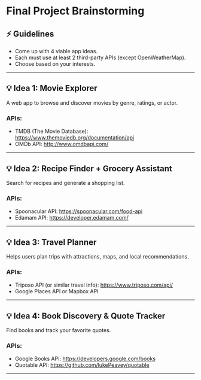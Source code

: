 # Final Project Brainstorming

## ⚡ Guidelines

- Come up with 4 viable app ideas.
- Each must use at least 2 third-party APIs (except OpenWeatherMap).
- Choose based on your interests.

---

## 💡 Idea 1: Movie Explorer

A web app to browse and discover movies by genre, ratings, or actor.

### APIs:

- TMDB (The Movie Database): https://www.themoviedb.org/documentation/api
- OMDb API: http://www.omdbapi.com/

---

## 💡 Idea 2: Recipe Finder + Grocery Assistant

Search for recipes and generate a shopping list.

### APIs:

- Spoonacular API: https://spoonacular.com/food-api
- Edamam API: https://developer.edamam.com/

---

## 💡 Idea 3: Travel Planner

Helps users plan trips with attractions, maps, and local recommendations.

### APIs:

- Triposo API (or similar travel info): https://www.triposo.com/api/
- Google Places API or Mapbox API

---

## 💡 Idea 4: Book Discovery & Quote Tracker

Find books and track your favorite quotes.

### APIs:

- Google Books API: https://developers.google.com/books
- Quotable API: https://github.com/lukePeavey/quotable

---
